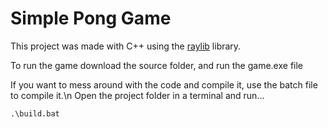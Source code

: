 # Simple Pong Game
 This project was made with C++ using the [raylib](https://www.raylib.com/index.html) library.
 
 To run the game download the source folder, and run the game.exe file
 
 If you want to mess around with the code and compile it, use the batch file to compile it.\n
 Open the project folder in a terminal and run...
 
 `.\build.bat`
